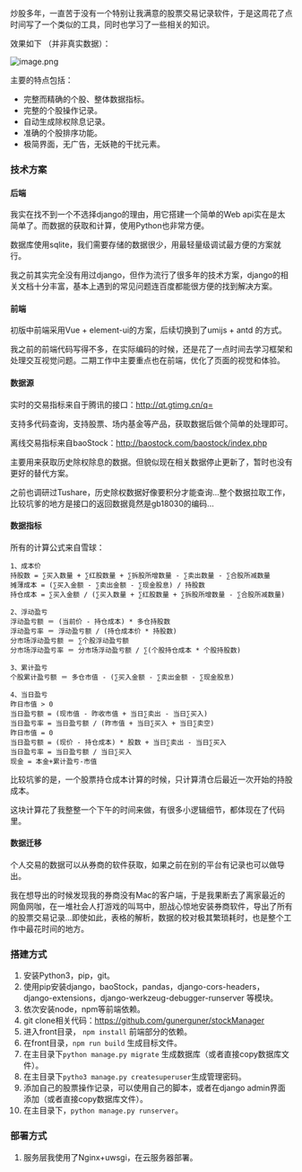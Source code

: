 炒股多年，一直苦于没有一个特别让我满意的股票交易记录软件，于是这周花了点时间写了一个类似的工具，同时也学习了一些相关的知识。



效果如下 （并非真实数据）：

![image.png](https://ftp.bmp.ovh/imgs/2021/04/01d5e29392695622.jpg)



主要的特点包括：

- 完整而精确的个股、整体数据指标。
- 完整的个股操作记录。
- 自动生成除权除息记录。
- 准确的个股排序功能。
- 极简界面，无广告，无妖艳的干扰元素。





### 技术方案

#### 后端

我实在找不到一个不选择django的理由，用它搭建一个简单的Web api实在是太简单了。而数据的获取和计算，使用Python也非常方便。

数据库使用sqlite，我们需要存储的数据很少，用最轻量级调试最方便的方案就行。



我之前其实完全没有用过django，但作为流行了很多年的技术方案，django的相关文档十分丰富，基本上遇到的常见问题连百度都能很方便的找到解决方案。



#### 前端

初版中前端采用Vue + element-ui的方案，后续切换到了umijs + antd 的方式。

我之前的前端代码写得不多，在实际编码的时候，还是花了一点时间去学习框架和处理交互视觉问题。二期工作中主要重点也在前端，优化了页面的视觉和体验。



#### 数据源

实时的交易指标来自于腾讯的接口：http://qt.gtimg.cn/q=

支持多代码查询，支持股票、场内基金等产品，获取数据后做个简单的处理即可。



离线交易指标来自baoStock：http://baostock.com/baostock/index.php

主要用来获取历史除权除息的数据。但貌似现在相关数据停止更新了，暂时也没有更好的替代方案。



之前也调研过Tushare，历史除权数据好像要积分才能查询...整个数据拉取工作，比较坑爹的地方是接口的返回数据竟然是gb18030的编码...



#### 数据指标

所有的计算公式来自雪球：

```
1、成本价
持股数 = ∑买入数量 + ∑红股数量 + ∑拆股所增数量 - ∑卖出数量 - ∑合股所减数量
摊薄成本 = (∑买入金额 - ∑卖出金额 - ∑现金股息) / 持股数
持仓成本 = ∑买入金额 / (∑买入数量 + ∑红股数量 + ∑拆股所增数量 - ∑合股所减数量) 

2、浮动盈亏
浮动盈亏额 ＝ (当前价 - 持仓成本) * 多仓持股数
浮动盈亏率 ＝ 浮动盈亏额 / (持仓成本价 * 持股数)
分市场浮动盈亏额 ＝ ∑个股浮动盈亏额
分市场浮动盈亏率 ＝ 分市场浮动盈亏额 / ∑(个股持仓成本 * 个股持股数)

3、累计盈亏
个股累计盈亏额 ＝ 多仓市值 - (∑买入金额 - ∑卖出金额 - ∑现金股息) 

4、当日盈亏
昨日市值 > 0
当日盈亏额 = (现市值 - 昨收市值 + 当日∑卖出 - 当日∑买入)
当日盈亏率 = 当日盈亏额 / (昨市值 + 当日∑买入 + 当日∑卖空)
昨日市值 = 0
当日盈亏额 = (现价 - 持仓成本) * 股数 + 当日∑卖出 - 当日∑买入
当日盈亏率 = 当日盈亏额 / 当日∑买入
现金 = 本金+累计盈亏-市值
```

比较坑爹的是，一个股票持仓成本计算的时候，只计算清仓后最近一次开始的持股成本。



这块计算花了我整整一个下午的时间来做，有很多小逻辑细节，都体现在了代码里。



#### 数据迁移

个人交易的数据可以从券商的软件获取，如果之前在别的平台有记录也可以做导出。



我在想导出的时候发现我的券商没有Mac的客户端，于是我果断去了离家最近的网鱼网咖，在一堆社会人打游戏的叫骂中，胆战心惊地安装券商软件，导出了所有的股票交易记录...即使如此，表格的解析，数据的校对极其繁琐耗时，也是整个工作中最花时间的地方。





### 搭建方式



1.  安装Python3，pip，git。
2.  使用pip安装django，baoStock，pandas，django-cors-headers，django-extensions，django-werkzeug-debugger-runserver 等模块。
3.  依次安装node，npm等前端依赖。
4.  git clone相关代码：https://github.com/gunerguner/stockManager
5.  进入front目录， `npm install` 前端部分的依赖。
6.  在front目录，`npm run build` 生成目标文件。
7.  在主目录下`python manage.py migrate` 生成数据库（或者直接copy数据库文件）。
8.  在主目录下`pytho3 manage.py createsuperuser`生成管理密码。
9.  添加自己的股票操作记录，可以使用自己的脚本，或者在django admin界面添加（或者直接copy数据库文件）。
10.  在主目录下，`python manage.py runserver`。 


### 部署方式
1.  服务层我使用了Nginx+uwsgi，在云服务器部署。
